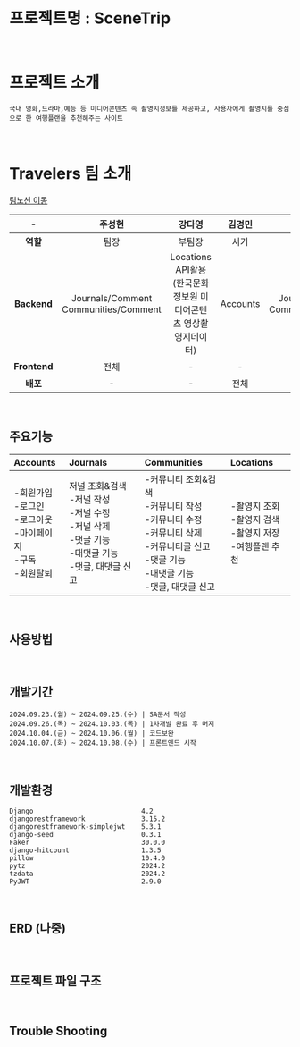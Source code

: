 # 프로젝트명 : SceneTrip
<br>

# 프로젝트 소개
    국내 영화,드라마,예능 등 미디어콘텐츠 속 촬영지정보를 제공하고, 사용자에게 촬영지를 중심으로 한 여행플랜을 추천해주는 사이트

<br>

# Travelers 팀 소개
  
[팀노션 이동](https://www.notion.so/teamsparta/Travelers-fff2dc3ef5148189b38ff20c0d472b26)

| - |주성현|강다영|김경민|조민희|
|:---:|:---:|:---:|:---:|:---:|
| <b>역할</b> |팀장|부팀장|서기|조원|
| <b>Backend</b> |Journals/Comment <br>Communities/Comment | Locations <br>API활용(한국문화정보원 미디어콘텐츠 영상촬영지데이터) | Accounts | Journals/Article <br>Communities/Article |
| <b>Frontend</b> | 전체 | - | - | - |
| <b>배포</b> | - | - | 전체 | - |

<br>

## 주요기능
|Accounts|Journals|Communities|Locations|
|:---|:---|:---|:---|
|-회원가입 <br>-로그인<br>-로그아웃 <br>-마이페이지 <br>-구독 <br>-회원탈퇴| 저널 조회&검색 <br>-저널 작성 <br>-저널 수정 <br>-저널 삭제 <br>-댓글 기능 <br>-대댓글 기능 <br>-댓글, 대댓글 신고 |-커뮤니티 조회&검색 <br>-커뮤니티 작성 <br>-커뮤니티 수정 <br>-커뮤니티 삭제 <br>-커뮤니티글 신고 <br>-댓글 기능 <br>-대댓글 기능 <br>-댓글, 대댓글 신고 |-촬영지 조회 <br>-촬영지 검색 <br>-촬영지 저장 <br>-여행플랜 추천 |

<br>

## 사용방법

<br>

## 개발기간
    2024.09.23.(월) ~ 2024.09.25.(수) | SA문서 작성
    2024.09.26.(목) ~ 2024.10.03.(목) | 1차개발 완료 후 머지
    2024.10.04.(금) ~ 2024.10.06.(월) | 코드보완
    2024.10.07.(화) ~ 2024.10.08.(수) | 프론트엔드 시작

<br>

## 개발환경
    Django                           4.2
    djangorestframework              3.15.2
    djangorestframework-simplejwt    5.3.1
    django-seed                      0.3.1
    Faker                            30.0.0
    django-hitcount                  1.3.5
    pillow                           10.4.0
    pytz                             2024.2
    tzdata                           2024.2
    PyJWT                            2.9.0


<br>

## ERD (나중)

<br>

## 프로젝트 파일 구조 

<br>

## Trouble Shooting
